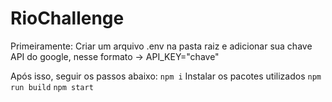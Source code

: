 # RioChallenge

Primeiramente: Criar um arquivo .env na pasta raiz e adicionar sua chave API do google, nesse formato -> API_KEY="chave"

Após isso, seguir os passos abaixo:
`npm i` Instalar os pacotes utilizados
`npm run build`
`npm start`
